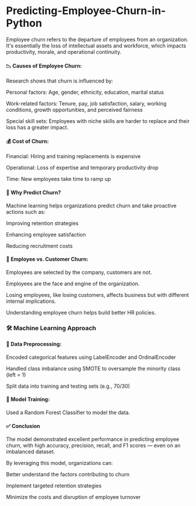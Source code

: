 # Predicting-Employee-Churn-in-Python

Employee churn refers to the departure of employees from an organization. It's essentially the loss of intellectual assets and workforce, which impacts productivity, morale, and operational continuity.

#### 📉 Causes of Employee Churn:

Research shows that churn is influenced by:


Personal factors: Age, gender, ethnicity, education, marital status

Work-related factors: Tenure, pay, job satisfaction, salary, working conditions, growth opportunities, and perceived fairness

Special skill sets: Employees with niche skills are harder to replace and their loss has a greater impact.

#### 💰 Cost of Churn:


Financial: Hiring and training replacements is expensive

Operational: Loss of expertise and temporary productivity drop

Time: New employees take time to ramp up

#### 🧠 Why Predict Churn?

Machine learning helps organizations predict churn and take proactive actions such as:

Improving retention strategies

Enhancing employee satisfaction

Reducing recruitment costs

#### 🔁 Employee vs. Customer Churn:


Employees are selected by the company, customers are not.

Employees are the face and engine of the organization.

Losing employees, like losing customers, affects business but with different internal implications.

Understanding employee churn helps build better HR policies.




### 🛠️ Machine Learning Approach



#### 🔢 Data Preprocessing:

Encoded categorical features using LabelEncoder and OrdinalEncoder

Handled class imbalance using SMOTE to oversample the minority class (left = 1)

Split data into training and testing sets (e.g., 70/30)

#### 🤖 Model Training:

Used a Random Forest Classifier to model the data.



#### ✅ Conclusion


The model demonstrated excellent performance in predicting employee churn, with high accuracy, precision, recall, and F1 scores — even on an imbalanced dataset.

By leveraging this model, organizations can:

Better understand the factors contributing to churn

Implement targeted retention strategies

Minimize the costs and disruption of employee turnover

